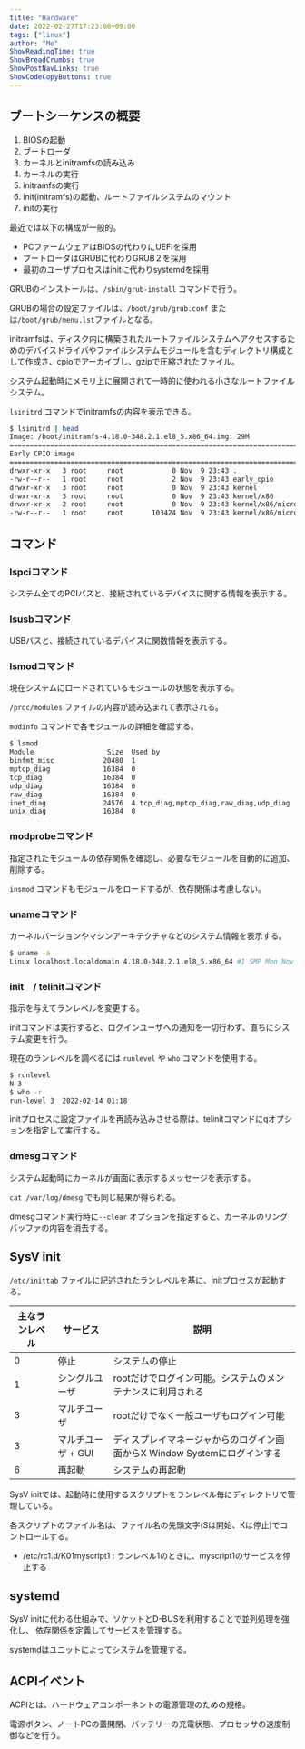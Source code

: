 ```yaml
---
title: "Hardware"
date: 2022-02-27T17:23:08+09:00
tags: ["linux"] 
author: "Me"
ShowReadingTime: true
ShowBreadCrumbs: true
ShowPostNavLinks: true
ShowCodeCopyButtons: true
---
```

## ブートシーケンスの概要

1. BIOSの起動
2. ブートローダ
3. カーネルとinitramfsの読み込み
4. カーネルの実行
5. initramfsの実行
6. init(initramfs)の起動、ルートファイルシステムのマウント
7. initの実行

最近では以下の構成が一般的。

- PCファームウェアはBIOSの代わりにUEFIを採用
- ブートローダはGRUBに代わりGRUB２を採用
- 最初のユーザプロセスはinitに代わりsystemdを採用

GRUBのインストールは、`/sbin/grub-install` コマンドで行う。

GRUBの場合の設定ファイルは、`/boot/grub/grub.conf` または`/boot/grub/menu.lst`ファイルとなる。

initramfsは、ディスク内に構築されたルートファイルシステムへアクセスするためのデバイスドライバやファイルシステムモジュールを含むディレクトリ構成として作成さ、cpioでアーカイブし、gzipで圧縮されたファイル。

システム起動時にメモリ上に展開されて一時的に使われる小さなルートファイルシステム。

`lsinitrd` コマンドでinitramfsの内容を表示できる。

```bash
$ lsinitrd | head
Image: /boot/initramfs-4.18.0-348.2.1.el8_5.x86_64.img: 29M
========================================================================
Early CPIO image
========================================================================
drwxr-xr-x   3 root     root            0 Nov  9 23:43 .
-rw-r--r--   1 root     root            2 Nov  9 23:43 early_cpio
drwxr-xr-x   3 root     root            0 Nov  9 23:43 kernel
drwxr-xr-x   3 root     root            0 Nov  9 23:43 kernel/x86
drwxr-xr-x   2 root     root            0 Nov  9 23:43 kernel/x86/microcode
-rw-r--r--   1 root     root       103424 Nov  9 23:43 kernel/x86/microcode/GenuineIntel.bin
```

## コマンド

### lspciコマンド

システム全てのPCIバスと、接続されているデバイスに関する情報を表示する。

### lsusbコマンド

USBバスと、接続されているデバイスに関数情報を表示する。

### lsmodコマンド

現在システムにロードされているモジュールの状態を表示する。

`/proc/modules` ファイルの内容が読み込まれて表示される。

`modinfo` コマンドで各モジュールの詳細を確認する。

```bash
$ lsmod
Module                  Size  Used by
binfmt_misc            20480  1
mptcp_diag             16384  0
tcp_diag               16384  0
udp_diag               16384  0
raw_diag               16384  0
inet_diag              24576  4 tcp_diag,mptcp_diag,raw_diag,udp_diag
unix_diag              16384  0
```

### modprobeコマンド

指定されたモジュールの依存関係を確認し、必要なモジュールを自動的に追加、削除する。

`insmod` コマンドもモジュールをロードするが、依存関係は考慮しない。

### unameコマンド

カーネルバージョンやマシンアーキテクチャなどのシステム情報を表示する。

```bash
$ uname -a
Linux localhost.localdomain 4.18.0-348.2.1.el8_5.x86_64 #1 SMP Mon Nov 15 20:49:28 UTC 2021 x86_64 x86_64 x86_64 GNU/Linux
```

### init　/ telinitコマンド

指示を与えてランレベルを変更する。

initコマンドは実行すると、ログインユーザへの通知を一切行わず、直ちにシステム変更を行う。

現在のランレベルを調べるには `runlevel` や `who` コマンドを使用する。

```bash
$ runlevel
N 3
$ who -r
run-level 3  2022-02-14 01:18
```

initプロセスに設定ファイルを再読み込みさせる際は、telinitコマンドにqオプションを指定して実行する。

### dmesgコマンド

システム起動時にカーネルが画面に表示するメッセージを表示する。

`cat /var/log/dmesg` でも同じ結果が得られる。

dmesgコマンド実行時に`--clear` オプションを指定すると、カーネルのリングバッファの内容を消去する。

## SysV init

`/etc/inittab` ファイルに記述されたランレベルを基に、initプロセスが起動する。

|主なランレベル|サービス|説明|
|-|-|-|
|0|停止|システムの停止|
|1|シングルユーザ|rootだけでログイン可能。システムのメンテナンスに利用される|
|3|マルチユーザ|rootだけでなく一般ユーザもログイン可能|
|3|マルチユーザ + GUI|ディスプレイマネージャからのログイン画面からX Window Systemにログインする|
|6|再起動|システムの再起動|

SysV initでは、起動時に使用するスクリプトをランレベル毎にディレクトリで管理している。

各スクリプトのファイル名は、ファイル名の先頭文字(Sは開始、Kは停止)でコントロールする。

- /etc/rc1.d/K01myscript1 : ランレベル1のときに、myscript1のサービスを停止する

## systemd

SysV initに代わる仕組みで、ソケットとD-BUSを利用することで並列処理を強化し、
依存関係を定義してサービスを管理する。

systemdはユニットによってシステムを管理する。

## ACPIイベント

ACPIとは、ハードウェアコンポーネントの電源管理のための規格。

電源ボタン、ノートPCの蓋開閉、バッテリーの充電状態、プロセッサの速度制御などを行う。
